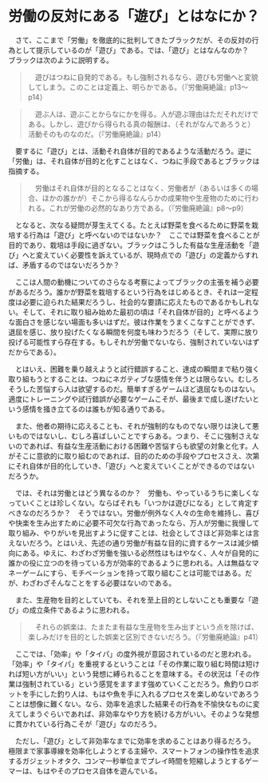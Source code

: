 # 労働の反対にある「遊び」とはなにか？

　さて、ここまで「労働」を徹底的に批判してきたブラックだが、その反対の行為として提示しているのが「遊び」である。では、「遊び」とはなんなのか？　ブラックは次のように説明する。

>　遊びはつねに自発的である。もし強制されるなら、遊びも労働へと変貌してしまう。このことは定義上、明らかである。（『労働廃絶論』p13～p14）

>　遊ぶ人は、遊ぶことからなにかを得る。人が遊ぶ理由はただそれだけである。しかし、遊びから得られる真の報酬は、（それがなんであろうと）活動そのものなのだ。（『労働廃絶論』p14）

　要するに「遊び」とは、活動それ自体が目的であるような活動だろう。逆に「労働」は、それ自体が目的と化すことはなく、つねに手段であるとブラックは指摘する。

>　労働はそれ自体が目的となることはなく、労働者が（あるいは多くの場合、ほかの誰かが）そこから得るなんらかの成果物や生産物のために行われる。これが労働の必然的なあり方である。（『労働廃絶論』p8～p9）

　となると、次なる疑問が芽生えてくる。たとえば野菜を食べるために野菜を栽培する行為は「遊び」と呼べないのではないか？　ここでは野菜を食べることが目的であり、栽培は手段に過ぎない。ブラックはこうした有益な生産活動を「遊び」へと変えていく必要性を訴えているが、現時点での「遊び」の定義からすれば、矛盾するのではないだろうか？

　ここは人間の動機についてのさらなる考察によってブラックの主張を補う必要があるだろう。誰かが野菜を栽培するという行為をはじめるとき、それは一定程度は必要に迫られた結果だろうし、社会的な要請に応えたものであるかもしれない。そして、それに取り組み始めた最初の頃は「それ自体が目的」と呼べるような面白さを感じない場面も多いはずだ。彼は作業をうまくこなすことができず、退屈を感じ、放り投げたくなる瞬間を何度も味わうだろう（そして、実際に放り投げる可能性すら存在する。もしそれが労働でないなら、強制されていないはずだからである）。

　とはいえ、困難を乗り越えようと試行錯誤すること、達成の瞬間まで粘り強く取り組もうとすることは、つねにネガティブな感情を伴うとは限らない。むしろそうした苦悩すら人は欲望するのだ。簡単すぎるゲームほど退屈なものはない。適度にトレーニングや試行錯誤が必要なゲームこそが、最後まで成し遂げたいという感情を掻き立てるのは誰もが知る通りである。

　また、他者の期待に応えることも、それが強制的なものでない限りは決して悪いものではないし、むしろ喜ばしいことですらある。つまり、そこに強制さえないのであれば、有益な生産活動における困難や苦悩すらも欲望の対象と化す。人がそこに意欲的に取り組むのであれば、目的のための手段やプロセスさえ、次第にそれ自体が目的化していき、「遊び」へと変えていくことができるのではないだろうか。

　では、それは労働とはどう異なるのか？　労働も、やっているうちに楽しくなっていくことは珍しくない。ならばそれも「いつかは遊びになる」として肯定すべきなのだろうか？　そうではない。労働が例外なく人々の生命を維持し、喜びや快楽を生み出すために必要不可欠な行為であったなら、万人が労働に我慢して取り組み、やりがいを見出すように促すことは、社会としてさほど非効率とは言えないだろう。とはいえ、先述の通り労働が有益な目的に資するケースは減少傾向にある。ゆえに、わざわざ労働を強いる必然性はもはやなく、人々が自発的に誰かの役に立つのを待っている方が効率的であるように思われる。人は無益なマネーゲームにすら、モチベーションを持って取り組むことは可能ではある。だが、わざわざそんなことをする必要はないのである。

　また、生産物を目的としていても、それを至上目的としないことも重要な「遊び」の成立条件であるように思われる。

>　それらの娯楽は、たまたま有益な生産物を生み出すという点を除けば、楽しみだけを目的とした娯楽と区別できないだろう。（『労働廃絶論』p41）

　ここでは、「効率」や「タイパ」の度外視が意図されているのだと思われる。「効率」や「タイパ」を重視するということは「その作業に取り組む時間は短ければ短い方がいい」という発想に縛られることを意味する。その状況は「その作業は強制されている」という感覚をますます強めていくことだろう。魚釣りロボットを手にした釣り人は、もはや魚を手に入れるプロセスを楽しめないであろうことは想像に難くない。なら、効率を追求した結果その行為を不愉快なものに変えてしまうぐらいであれば、非効率なやり方を続ける方がいい。そのような発想に貫かれている行為こそが「遊び」なのだろう。

　ただし、「遊び」として非効率なまでに効率を求めることはあり得るだろう。極限まで家事導線を効率化しようとする主婦や、スマートフォンの操作性を追求するガジェットオタク、コンマ一秒単位までプレイ時間を短縮しようとするゲーマーは、もはやそのプロセス自体を遊んでいる。